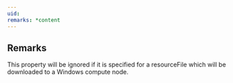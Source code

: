 ```yaml
---
uid: 
remarks: *content
---
```

## Remarks  
 This property will be ignored if it is specified for a             resourceFile which will be downloaded to a Windows compute node.